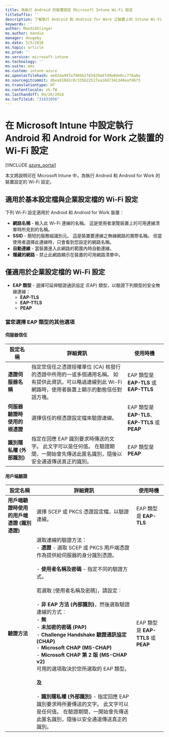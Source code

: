 ```yaml
---
title: 為執行 Android 的裝置設定 Microsoft Intune Wi-Fi 設定
titleSuffix: ''
description: 了解執行 Android 和 Android for Work 之裝置上的 Intune Wi-Fi 組態設定。
keywords: ''
author: MandiOhlinger
ms.author: mandia
manager: dougeby
ms.date: 3/5/2018
ms.topic: article
ms.prod: ''
ms.service: microsoft-intune
ms.technology: ''
ms.suite: ems
ms.custom: intune-azure
ms.openlocfilehash: ee82da997a794bb2f65929a6fd9e0de0cc776a6e
ms.sourcegitcommit: dbea918d2c0c335b2251fea18d7341340eafd673
ms.translationtype: HT
ms.contentlocale: zh-TW
ms.lasthandoff: 04/26/2018
ms.locfileid: "31831056"
---
```

# <a name="configure-wi-fi-settings-in-microsoft-intune-for-devices-running-android-and-android-for-work"></a>在 Microsoft Intune 中設定執行 Android 和 Android for Work 之裝置的 Wi-Fi 設定  

[!INCLUDE [azure_portal](./includes/azure_portal.md)]

本文將說明可在 Microsoft Intune 中，為執行 Android 和 Android for Work 的裝置設定的 Wi-Fi 設定。

## <a name="wi-fi-settings-for-basic-and-enterprise-profiles"></a>適用於基本設定檔與企業設定檔的 Wi-Fi 設定

下列 Wi-Fi 設定適用於 Android 和 Android for Work 裝置：

- **網路名稱** - 輸入此 Wi-Fi 連線的名稱。 這是使用者瀏覽裝置上的可用連線清單時所見到的名稱。
- **SSID** - 簡短的服務組識別元。 這是裝置要連線之無線網路的實際名稱。 但當使用者選擇此連線時，只會看到您設定的網路名稱。
- **自動連線** - 當裝置進入此網路的範圍內時自動連線。
- **隱藏的網路** - 禁止此網路顯示在裝置的可用網路清單中。


## <a name="wi-fi-settings-for-enterprise-profiles-only"></a>僅適用於企業設定檔的 Wi-Fi 設定

- **EAP 類型** - 選擇可延伸驗證通訊協定 (EAP) 類型，以驗證下列類型的安全無線連線：
    - **EAP-TLS**
    - **EAP-TTLS**
    - **PEAP**

### <a name="further-options-when-you-choose-an-eap-type"></a>當您選擇 EAP 類型的其他選項

#### <a name="server-trust"></a>伺服器信任



|設定名稱|詳細資訊|使用時機|
|-------------|---------------|-----------|
|**憑證伺服器名稱**|指定您信任之憑證授權單位 (CA) 核發行的憑證中所用的一或多個通用名稱。 如有提供此資訊，可以略過連線到此 Wi-Fi 網路時，使用者裝置上顯示的動態信任對話方塊。|EAP 類型是 **EAP-TLS** 或 **EAP-TTLS**|
|**伺服器驗證時使用的根憑證**|選擇信任的根憑證設定檔來驗證連線。 |EAP 類型是 **EAP-TLS**、**EAP-TTLS** 或 **PEAP**|
|**識別隱私權 (外部識別)**|指定在回應 EAP 識別要求時傳送的文字。 此文字可以是任何值。 在驗證期間，一開始會先傳送此匿名識別，隨後以安全通道傳送真正的識別。|EAP 類型是 **PEAP**|


#### <a name="client-authentication"></a>用戶端驗證


|                                     設定名稱                                     |                                                                                                                                                                                                                                                                                                                                                                                                                                                                                                                                                                       詳細資訊                                                                                                                                                                                                                                                                                                                                                                                                                                                                                                                                                                       |                            使用時機                            |
|--------------------------------------------------------------------------------------|--------------------------------------------------------------------------------------------------------------------------------------------------------------------------------------------------------------------------------------------------------------------------------------------------------------------------------------------------------------------------------------------------------------------------------------------------------------------------------------------------------------------------------------------------------------------------------------------------------------------------------------------------------------------------------------------------------------------------------------------------------------------------------------------------------------------------------------------------------------------------------------------------------------------------------------------------------------------------------------------------------------------------------------------------------------------------------------------------------------------------------------------------------------|----------------------------------------------------------------|
| <strong>用戶端驗證時使用的用戶端憑證 (識別憑證)</strong> |                                                                                                                                                                                                                                                                                                                                                                                                                                                                                                                                       選擇 SCEP 或 PKCS 憑證設定檔，以驗證連線。                                                                                                                                                                                                                                                                                                                                                                                                                                                                                                                                       |              EAP 類型是 <strong>EAP-TLS</strong>              |
|                        <strong>驗證方法</strong>                        | 選取連線的驗證方法：<br>- <strong>憑證</strong> - 選取 SCEP 或 PKCS 用戶端憑證作為提供給伺服器的身分識別憑證。<br><br>- <strong>使用者名稱及密碼</strong> - 指定不同的驗證方式。 <br><br>若選取 [使用者名稱及密碼]，請設定︰<br><br>-  <strong>非 EAP 方法 (內部識別)</strong>，然後選取驗證連線的方式︰<br>- <strong>無</strong><br>- <strong>未加密的密碼 (PAP)</strong><br>- <strong>Challenge Handshake 驗證通訊協定 (CHAP)</strong><br>- <strong>Microsoft CHAP (MS-CHAP)</strong><br>- <strong>Microsoft CHAP 第 2 版 (MS-CHAP v2)</strong><br>可用的選項取決於您所選取的 EAP 類型。<br><br><strong>及</strong><br><br>- <strong>識別隱私權 (外部識別)</strong> - 指定回應 EAP 識別要求時所要傳送的文字。 此文字可以是任何值。 在驗證期間，一開始會先傳送此匿名識別，隨後以安全通道傳送真正的識別。 | EAP 類型是 <strong>EAP-TTLS</strong> 或 <strong>PEAP</strong> |

